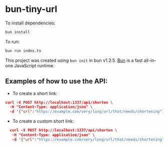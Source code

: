 # bun-tiny-url

To install dependencies:

```bash
bun install
```

To run:

```bash
bun run index.ts
```

This project was created using `bun init` in bun v1.2.5. [Bun](https://bun.sh) is a fast all-in-one JavaScript runtime.

## Examples of how to use the API:

- To create a short link:

```json
curl -X POST http://localhost:1337/api/shorten \
  -H "Content-Type: application/json" \
  -d '{"url":"https://example.com/very/long/url/that/needs/shortening"}'
```

- To create a custom short link:

```json
  curl -X POST http://localhost:1337/api/shorten \
   -H "Content-Type: application/json" \
   -d '{"url":"https://example.com/very/long/url/that/needs/shortening", "customCode":"example"}'
```
